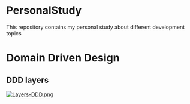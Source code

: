 # PersonalStudy
This repository contains my personal study about different development topics

# Domain Driven Design 
## DDD layers

[![Layers-DDD.png](https://i.postimg.cc/j29CMcbx/Layers-DDD.png)](https://postimg.cc/fScwLxyp)
